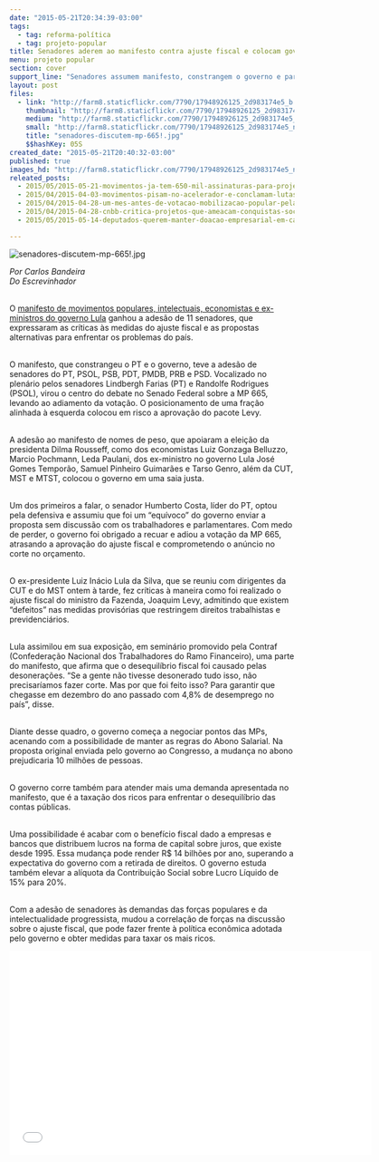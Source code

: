 ```yaml
---
date: "2015-05-21T20:34:39-03:00"
tags:
  - tag: reforma-política
  - tag: projeto-popular
title: Senadores aderem ao manifesto contra ajuste fiscal e colocam governo em saia justa
menu: projeto popular
section: cover
support_line: "Senadores assumem manifesto, constrangem o governo e paralisam votação do ajuste. Taxação de grandes fortunas pode entrar em pauta"
layout: post
files:
  - link: "http://farm8.staticflickr.com/7790/17948926125_2d983174e5_b.jpg"
    thumbnail: "http://farm8.staticflickr.com/7790/17948926125_2d983174e5_t.jpg"
    medium: "http://farm8.staticflickr.com/7790/17948926125_2d983174e5_z.jpg"
    small: "http://farm8.staticflickr.com/7790/17948926125_2d983174e5_n.jpg"
    title: "senadores-discutem-mp-665!.jpg"
    $$hashKey: 05S
created_date: "2015-05-21T20:40:32-03:00"
published: true
images_hd: "http://farm8.staticflickr.com/7790/17948926125_2d983174e5_n.jpg"
releated_posts:
  - 2015/05/2015-05-21-movimentos-ja-tem-650-mil-assinaturas-para-projeto-popular-de-reforma-politica.md
  - 2015/04/2015-04-03-movimentos-pisam-no-acelerador-e-conclamam-lutas-sociais-para-cobrar-o-governo-e-encarar-a-direita.md
  - 2015/04/2015-04-28-um-mes-antes-de-votacao-mobilizacao-popular-pela-reforma-politica-e-intensificada.md
  - 2015/04/2015-04-28-cnbb-critica-projetos-que-ameacam-conquistas-sociais-e-direitos-de-trabalhadores.md
  - 2015/05/2015-05-14-deputados-querem-manter-doacao-empresarial-em-campanhas.md

---
```

<p><img alt="senadores-discutem-mp-665!.jpg" src="http://farm8.staticflickr.com/7790/17948926125_2d983174e5_b.jpg" /></p>

<p><em>Por Carlos Bandeira<br />
Do Escrevinhador&nbsp;</em></p>

<p><br />
O <a href="http://www.mst.org.br/2015/05/21/movimentos-sociais-lancam-manifesto-contra-ajuste-fiscal.html" target="_blank">manifesto de movimentos populares, intelectuais, economistas e ex-ministros do governo Lula</a> ganhou a ades&atilde;o de 11 senadores, que expressaram as cr&iacute;ticas &agrave;s medidas do ajuste fiscal e as propostas alternativas para enfrentar os problemas do pa&iacute;s.</p>

<p><br />
O manifesto, que constrangeu o PT e o governo, teve a ades&atilde;o de senadores do PT, PSOL, PSB, PDT, PMDB, PRB e PSD. Vocalizado no plen&aacute;rio pelos senadores Lindbergh Farias (PT) e Randolfe Rodrigues (PSOL), virou o centro do debate no Senado Federal sobre a MP 665, levando ao adiamento da vota&ccedil;&atilde;o. O posicionamento de uma fra&ccedil;&atilde;o alinhada &agrave; esquerda colocou em risco a aprova&ccedil;&atilde;o do pacote Levy.</p>

<p><br />
A ades&atilde;o ao manifesto de nomes de peso, que apoiaram a elei&ccedil;&atilde;o da presidenta Dilma Rousseff, como dos economistas Luiz Gonzaga Belluzzo, Marcio Pochmann, Leda Paulani, dos ex-ministro no governo Lula Jos&eacute; Gomes Tempor&atilde;o, Samuel Pinheiro Guimar&atilde;es e Tarso Genro, al&eacute;m da CUT, MST e MTST, colocou o governo em uma saia justa.</p>

<p><br />
Um dos primeiros a falar, o senador Humberto Costa, l&iacute;der do PT, optou pela defensiva e assumiu que foi um &ldquo;equ&iacute;voco&rdquo; do governo enviar a proposta sem discuss&atilde;o com os trabalhadores e parlamentares. Com medo de perder, o governo foi obrigado a recuar e adiou a vota&ccedil;&atilde;o da MP 665, atrasando a aprova&ccedil;&atilde;o do ajuste fiscal e comprometendo o an&uacute;ncio no corte no or&ccedil;amento.</p>

<p><br />
O ex-presidente Luiz In&aacute;cio Lula da Silva, que se reuniu com dirigentes da CUT e do MST ontem &agrave; tarde, fez cr&iacute;ticas &agrave; maneira como foi realizado o ajuste fiscal do ministro da Fazenda, Joaquim Levy, admitindo que existem &ldquo;defeitos&rdquo; nas medidas provis&oacute;rias que restringem direitos trabalhistas e previdenci&aacute;rios.</p>

<p><br />
Lula assimilou em sua exposi&ccedil;&atilde;o, em semin&aacute;rio promovido pela Contraf (Confedera&ccedil;&atilde;o Nacional dos Trabalhadores do Ramo Financeiro), uma parte do manifesto, que afirma que o desequil&iacute;brio fiscal foi causado pelas desonera&ccedil;&otilde;es. &ldquo;Se a gente n&atilde;o tivesse desonerado tudo isso, n&atilde;o precisar&iacute;amos fazer corte. Mas por que foi feito isso? Para garantir que chegasse em dezembro do ano passado com 4,8% de desemprego no pa&iacute;s&rdquo;, disse.</p>

<p><br />
Diante desse quadro, o governo come&ccedil;a a negociar pontos das MPs, acenando com a possibilidade de manter as regras do Abono Salarial. Na proposta original enviada pelo governo ao Congresso, a mudan&ccedil;a no abono prejudicaria 10 milh&otilde;es de pessoas.</p>

<p><br />
O governo corre tamb&eacute;m para atender mais uma demanda apresentada no manifesto, que &eacute; a taxa&ccedil;&atilde;o dos ricos para enfrentar o desequil&iacute;brio das contas p&uacute;blicas.</p>

<p><br />
Uma possibilidade &eacute; acabar com o benef&iacute;cio fiscal dado a empresas e bancos que distribuem lucros na forma de capital sobre juros, que existe desde 1995. Essa mudan&ccedil;a pode render R$ 14 bilh&otilde;es por ano, superando a expectativa do governo com a retirada de direitos. O governo estuda tamb&eacute;m elevar a al&iacute;quota da Contribui&ccedil;&atilde;o Social sobre Lucro L&iacute;quido de 15% para 20%.</p>

<p><br />
Com a ades&atilde;o de senadores &agrave;s demandas das for&ccedil;as populares e da intelectualidade progressista, mudou a correla&ccedil;&atilde;o de for&ccedil;as na discuss&atilde;o sobre o ajuste fiscal, que pode fazer frente &agrave; pol&iacute;tica econ&ocirc;mica adotada pelo governo e obter medidas para taxar os mais ricos.</p>

<p><iframe allowfullscreen="" frameborder="0" height="360" src="//www.youtube.com/embed/o4_wBLkF72I" width="640"></iframe></p>
